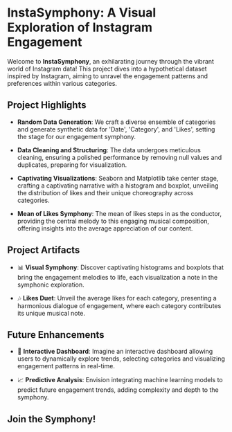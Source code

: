 # InstaSymphony: A Visual Exploration of Instagram Engagement

Welcome to **InstaSymphony**, an exhilarating journey through the vibrant world of Instagram data! This project dives into a hypothetical dataset inspired by Instagram, aiming to unravel the engagement patterns and preferences within various categories.

## Project Highlights

- **Random Data Generation**: We craft a diverse ensemble of categories and generate synthetic data for 'Date', 'Category', and 'Likes', setting the stage for our engagement symphony.

- **Data Cleaning and Structuring**: The data undergoes meticulous cleaning, ensuring a polished performance by removing null values and duplicates, preparing for visualization.

- **Captivating Visualizations**: Seaborn and Matplotlib take center stage, crafting a captivating narrative with a histogram and boxplot, unveiling the distribution of likes and their unique choreography across categories.

- **Mean of Likes Symphony**: The mean of likes steps in as the conductor, providing the central melody to this engaging musical composition, offering insights into the average appreciation of our content.

## Project Artifacts

- 📊 **Visual Symphony**: Discover captivating histograms and boxplots that bring the engagement melodies to life, each visualization a note in the symphonic exploration.

- 🎶 **Likes Duet**: Unveil the average likes for each category, presenting a harmonious dialogue of engagement, where each category contributes its unique musical note.

## Future Enhancements

- 🚀 **Interactive Dashboard**: Imagine an interactive dashboard allowing users to dynamically explore trends, selecting categories and visualizing engagement patterns in real-time.

- 📈 **Predictive Analysis**: Envision integrating machine learning models to predict future engagement trends, adding complexity and depth to the symphony.

## Join the Symphony!
